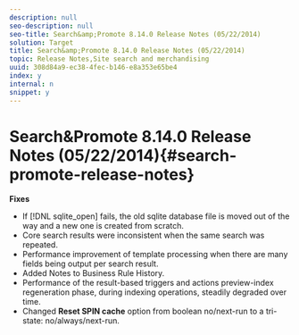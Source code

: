 ```yaml
---
description: null
seo-description: null
seo-title: Search&amp;Promote 8.14.0 Release Notes (05/22/2014)
solution: Target
title: Search&amp;Promote 8.14.0 Release Notes (05/22/2014)
topic: Release Notes,Site search and merchandising
uuid: 308d84a9-ec38-4fec-b146-e8a353e65be4
index: y
internal: n
snippet: y
---
```


# Search&amp;Promote 8.14.0 Release Notes (05/22/2014){#search-promote-release-notes}

 **Fixes**

* If [!DNL sqlite_open] fails, the old sqlite database file is moved out of the way and a new one is created from scratch. 
* Core search results were inconsistent when the same search was repeated. 
* Performance improvement of template processing when there are many fields being output per search result. 
* Added Notes to Business Rule History. 
* Performance of the result-based triggers and actions preview-index regeneration phase, during indexing operations, steadily degraded over time. 
* Changed **Reset SPIN cache** option from boolean no/next-run to a tri-state: no/always/next-run.

